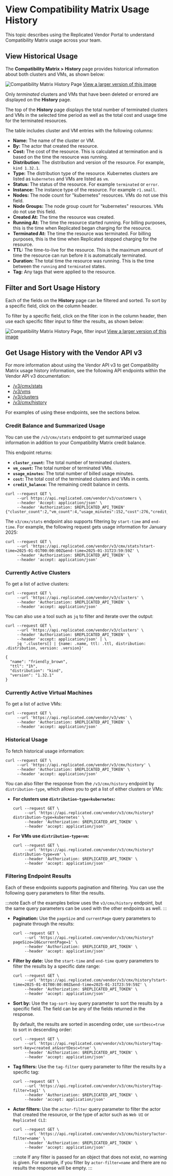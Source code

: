 # View Compatibility Matrix Usage History
This topic describes using the Replicated Vendor Portal to understand
Compatibility Matrix usage across your team.

## View Historical Usage
The **Compatibility Matrix > History** page provides
historical information about both clusters and VMs, as shown below:

![Compatibility Matrix History Page](/images/compatibility-matrix-history.png)
[View a larger version of this image](/images/compatibility-matrix-history.png)

Only _terminated_ clusters and VMs that have been deleted or errored are displayed on the **History** page.

The top of the **History** page displays the total number of terminated clusters and VMs
in the selected time period as well as the total cost and usage time for
the terminated resources.

The table includes cluster and VM entries with the following columns:
- **Name:** The name of the cluster or VM.
- **By:** The actor that created the resource.
- **Cost:** The cost of the resource. This is calculated at termination and is
    based on the time the resource was running.
- **Distribution:** The distribution and version of the resource. For example,
    `kind 1.32.1`.
- **Type:** The distribution type of the resource. Kubernetes clusters
    are listed as `kubernetes` and VMs are listed as `vm`.
- **Status:** The status of the resource. For example `terminated` or `error`.
- **Instance:** The instance type of the resource. For example `r1.small`.
- **Nodes:** The node count for "kubernetes" resources. VMs do not use this
  field.
- **Node Groups:** The node group count for "kubernetes" resources. VMs do not
  use this field.
- **Created At:** The time the resource was created.
- **Running At:** The time the resource started running. For billing purposes,
  this is the time when Replicated began charging for the resource.
- **Terminated At:** The time the resource was terminated. For billing
  purposes, this is the time when Replicated stopped charging for the resource.
- **TTL:** The time-to-live for the resource. This is the maximum amount of
  time the resource can run before it is automatically terminated.
- **Duration:** The total time the resource was running. This is the time
  between the `running` and `terminated` states.
- **Tag:** Any tags that were applied to the resource.

## Filter and Sort Usage History

Each of the fields on the **History** page can be filtered and sorted. To sort by a specific field, click on the column header.

To filter by a specific field, click on the filter icon in the column header, then use each specific filter input to filter the results, as shown below:

![Compatibility Matrix History Page, filter input](/images/compatibility-matrix-column-filter-input.png)
[View a larger version of this image](/images/compatibility-matrix-column-filter-input.png)

## Get Usage History with the Vendor API v3

For more information about using the Vendor API v3 to get Compatibility Matrix
usage history information, see the following API endpoints within the
Vendor API v3 documentation:

* [/v3/cmx/stats](https://replicated-vendor-api.readme.io/reference/getcmxstats)
* [/v3/vms](https://replicated-vendor-api.readme.io/reference/listvms)
* [/v3/clusters](https://replicated-vendor-api.readme.io/reference/listclusters)
* [/v3/cmx/history](https://replicated-vendor-api.readme.io/reference/listcmxhistory)

For examples of using these endpoints, see the sections below.

### Credit Balance and Summarized Usage
You can use the `/v3/cmx/stats` endpoint to get summarized usage information in addition to your Compatibility Matrix
credit balance.

This endpoint returns:

- **`cluster_count`:** The total number of terminated clusters.
- **`vm_count`:** The total number of terminated VMs.
- **`usage_minutes`:** The total number of billed usage minutes.
- **`cost`:** The total cost of the terminated clusters and VMs in cents.
- **`credit_balance`:** The remaining credit balance in cents.

```shell
curl --request GET \
     --url https://api.replicated.com/vendor/v3/customers \
     --header 'Accept: application/json' \
     --header 'Authorization: $REPLICATED_API_TOKEN'
{"cluster_count":2,"vm_count":4,"usage_minutes":152,"cost":276,"credit_balance":723}%
```

The `v3/cmx/stats` endpoint also supports filtering by `start-time` and
`end-time`. For example, the following request gets usage information for January 2025:

```shell
curl --request GET \
     --url 'https://api.replicated.com/vendor/v3/cmx/stats?start-time=2025-01-01T00:00:00Z&end-time=2025-01-31T23:59:59Z' \
     --header 'Authorization: $REPLICATED_API_TOKEN' \
     --header 'accept: application/json'
```

### Currently Active Clusters
To get a list of active clusters:

```shell
curl --request GET \
     --url 'https://api.replicated.com/vendor/v3/clusters' \
     --header 'Authorization: $REPLICATED_API_TOKEN' \
     --header 'accept: application/json'
```

You can also use a tool such as `jq` to filter and iterate over the output:

```shell
curl --request GET \
     --url 'https://api.replicated.com/vendor/v3/clusters' \
     --header 'Authorization: $REPLICATED_API_TOKEN' \
     --header 'accept: application/json' | \
     jq '.clusters[] | {name: .name, ttl: .ttl, distribution: .distribution, version: .version}'

{
  "name": "friendly_brown",
  "ttl": "1h",
  "distribution": "kind",
  "version": "1.32.1"
}
```

### Currently Active Virtual Machines
To get a list of active VMs:

```shell
curl --request GET \
     --url 'https://api.replicated.com/vendor/v3/vms' \
     --header 'Authorization: $REPLICATED_API_TOKEN' \
     --header 'accept: application/json'
```

### Historical Usage
To fetch historical usage information:

```shell
curl --request GET \
     --url 'https://api.replicated.com/vendor/v3/cmx/history' \
     --header 'Authorization: $REPLICATED_API_TOKEN' \
     --header 'accept: application/json'
```

You can also filter the response from the `/v3/cmx/history` endpoint by `distribution-type`, which
allows you to get a list of either clusters or VMs:

- **For clusters use `distribution-type=kubernetes`:**
     ```shell
     curl --request GET \
          --url 'https://api.replicated.com/vendor/v3/cmx/history?distribution-type=kubernetes' \
          --header 'Authorization: $REPLICATED_API_TOKEN' \
          --header 'accept: application/json'
     ```

- **For VMs use `distribution-type=vm`:**
     ```shell
     curl --request GET \
          --url 'https://api.replicated.com/vendor/v3/cmx/history?distribution-type=vm' \
          --header 'Authorization: $REPLICATED_API_TOKEN' \
          --header 'accept: application/json'
     ```

### Filtering Endpoint Results
Each of these endpoints supports pagination and filtering. You can use the
following query parameters to filter the results.

:::note
Each of the examples below
uses the `v3/cmx/history` endpoint, but the same query parameters can be used
with the other endpoints as well.
:::

- **Pagination:** Use the `pageSize` and `currentPage` query parameters to
  paginate through the results:

     ```shell
     curl --request GET \
          --url 'https://api.replicated.com/vendor/v3/cmx/history?pageSize=10&currentPage=1' \
          --header 'Authorization: $REPLICATED_API_TOKEN' \
          --header 'accept: application/json'
     ```

- **Filter by date:** Use the `start-time` and `end-time` query parameters to
  filter the results by a specific date range:

     ```shell
     curl --request GET \
          --url 'https://api.replicated.com/vendor/v3/cmx/history?start-time=2025-01-01T00:00:00Z&end-time=2025-01-31T23:59:59Z' \
          --header 'Authorization: $REPLICATED_API_TOKEN' \
          --header 'accept: application/json'
     ```

- **Sort by:** Use the `tag-sort-key` query parameter to sort the results by a
  specific field.  The field can be any of the fields returned in the response.
    
     By default, the results are sorted in ascending order, use
     `sortDesc=true` to sort in descending order:

     ```shell
     curl --request GET \
          --url 'https://api.replicated.com/vendor/v3/cmx/history?tag-sort-key=created_at&sortDesc=true' \
          --header 'Authorization: $REPLICATED_API_TOKEN' \
          --header 'accept: application/json'
     ```

- **Tag filters:** Use the `tag-filter` query parameter to filter the results by
  a specific tag:

     ```shell
     curl --request GET \
          --url 'https://api.replicated.com/vendor/v3/cmx/history?tag-filter=tag1' \
          --header 'Authorization: $REPLICATED_API_TOKEN' \
          --header 'accept: application/json'
     ```

- **Actor filters:** Use the `actor-filter` query parameter to filter the actor
  that created the resource, or the type of actor such as `Web UI` or
  `Replicated CLI`:

     ```shell
     curl --request GET \
          --url 'https://api.replicated.com/vendor/v3/cmx/history?actor-filter=name' \
          --header 'Authorization: $REPLICATED_API_TOKEN' \
          --header 'accept: application/json'
     ```

     :::note
     If any filter is passed for an object that does not exist, no warning is given.
     For example, if you filter by `actor-filter=name` and there are no results
     the response will be empty.
     :::
